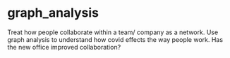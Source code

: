 # graph_analysis
Treat how people collaborate within a team/ company as a network. Use graph analysis to understand how covid effects the way people work. Has the new office improved collaboration? 
